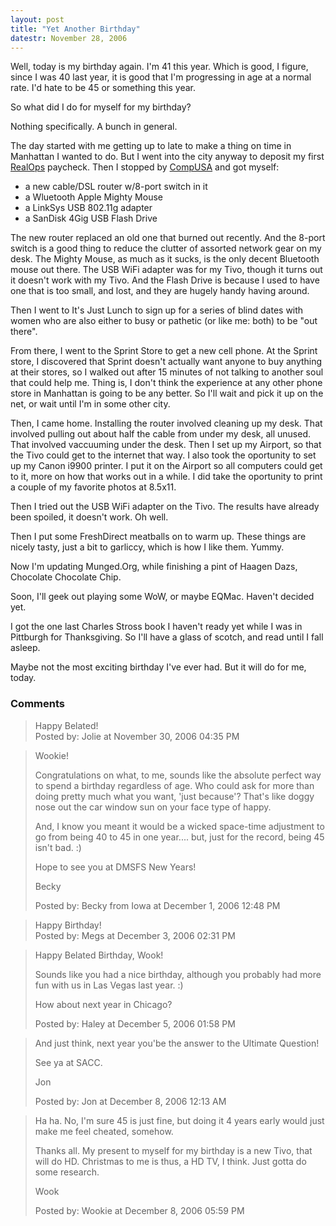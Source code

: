 ```yaml
---
layout: post
title: "Yet Another Birthday"
datestr: November 28, 2006
---
```


Well, today is my birthday again.  I'm 41 this year.  Which is good, I figure, since I was 40 last year, it is good that I'm progressing in age at a normal rate.  I'd hate to be 45 or something this year.

So what did I do for myself for my birthday?

Nothing specifically.  A bunch in general.

The day started with me getting up to late to make a thing on time in Manhattan I wanted to do.  But I went into the city anyway to deposit my first <a href="http://www.realops.com" tittle="RealOps Inc">RealOps</a> paycheck.  Then I stopped by <a href="http://www.compusa.com" tittle="CompUSA Web Site">CompUSA</a> and got myself:
<ul>
<li> a new cable/DSL router w/8-port switch in it</li>
<li> a Wluetooth Apple Mighty Mouse</li>
<li> a LinkSys USB 802.11g adapter</li>
<li> a SanDisk 4Gig USB Flash Drive</li>
</ul>

The new router replaced an old one that burned out recently.  And the 8-port switch is a good thing to reduce the clutter of assorted network gear on my desk.  The Mighty Mouse, as much as it sucks, is the only decent Bluetooth mouse out there.  The USB WiFi adapter was for my Tivo, though it turns out it doesn't work with my Tivo.  And the Flash Drive is because I used to have one that is too small, and lost, and they are <span class="reallyreallyreally">hugely</span> handy having around.

Then I went to It's Just Lunch to sign up for a series of blind dates with women who are also either to busy or pathetic (or like me: both) to be "out there".

From there, I went to the Sprint Store to get a new cell phone.  At the Sprint store, I discovered that Sprint doesn't actually want anyone to buy anything at their stores, so I walked out after 15 minutes of not talking to another soul that could help me.  Thing is, I don't think the experience at any other phone store in Manhattan is going to be any better.  So I'll wait and pick it up on the net, or wait until I'm in some other city.

Then, I came home.  Installing the router involved cleaning up my desk.  That involved pulling out about half the cable from under my desk, all unused.  That involved vaccuuming under the desk.  Then I set up my Airport, so that the Tivo could get to the internet that way.  I also took the oportunity to set up my Canon i9900 printer.  I put it on the Airport so all computers could get to it, more on how that works out in a while.  I did take the oportunity to print a couple of my favorite photos at 8.5x11.

Then I tried out the USB WiFi adapter on the Tivo.  The results have already been spoiled, it doesn't work.  Oh well.

Then I put some FreshDirect meatballs on to warm up.  These things are nicely tasty, just a bit to garliccy, which is how I like them.  Yummy.

Now I'm updating Munged.Org, while finishing a pint of Haagen Dazs, Chocolate Chocolate Chip.

Soon, I'll geek out playing some WoW, or maybe EQMac.  Haven't decided yet.

I got the one last Charles Stross book I haven't ready yet while I was in Pittburgh for Thanksgiving.  So I'll have a glass of scotch, and read until I fall asleep.

Maybe not the most exciting birthday I've ever had.  But it will do for me, today.

### Comments

<blockquote>
Happy Belated!
<div class="post-meta">Posted by: Jolie at November 30, 2006 04:35 PM</div> </blockquote>
<blockquote>
Wookie!

Congratulations on what, to me, sounds like the absolute perfect way to spend a birthday regardless of age.    Who could ask for more than doing pretty much what you want, 'just because'?  That's like doggy nose out the car window sun on your face type of happy.

And, I know you meant it would be a wicked space-time adjustment to go from being 40 to 45 in one year.... but, just for the record, being 45 isn't bad.  :)

Hope to see you at DMSFS New Years!

Becky
<div class="post-meta">Posted by: Becky from Iowa at December  1, 2006 12:48 PM</div> </blockquote>
<blockquote>
Happy Birthday!
<div class="post-meta">Posted by: Megs at December  3, 2006 02:31 PM</div> </blockquote>
<blockquote>
Happy Belated Birthday, Wook!

Sounds like you had a nice birthday, although you probably had more fun with us in Las Vegas last year. :)

How about next year in Chicago?
<div class="post-meta">Posted by: Haley at December  5, 2006 01:58 PM</div> </blockquote>
<blockquote>
And just think, next year you'be the answer to the Ultimate Question!

See ya at SACC.

Jon<br />

<div class="post-meta">Posted by: Jon at December  8, 2006 12:13 AM</div> </blockquote>
<blockquote>
Ha ha.  No, I'm sure 45 is just fine, but doing it 4 years early would just make me feel cheated, somehow.

Thanks all.  My present to myself for my birthday is a new Tivo, that will do HD.  Christmas to me is thus, a HD TV, I think.  Just gotta do some research.

Wook
<div class="post-meta">Posted by: Wookie at December  8, 2006 05:59 PM</div> </blockquote>

